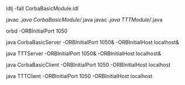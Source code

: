 idlj -fall CorbaBasicModule.idl

javac *.java CorbaBasicModule/*.java
javac *.java TTTModule/*.java

orbd -ORBInitialPort 1050

java CorbaBasicServer -ORBInitialPort 1050& -ORBInitialHost localhost&

java TTTServer -ORBInitialPort 1050& -ORBInitialHost localhost&

java CorbaBasicClient -ORBInitialPort 1050 -ORBInitialHost localhost

java TTTClient -ORBInitialPort 1050 -ORBInitialHost localhost